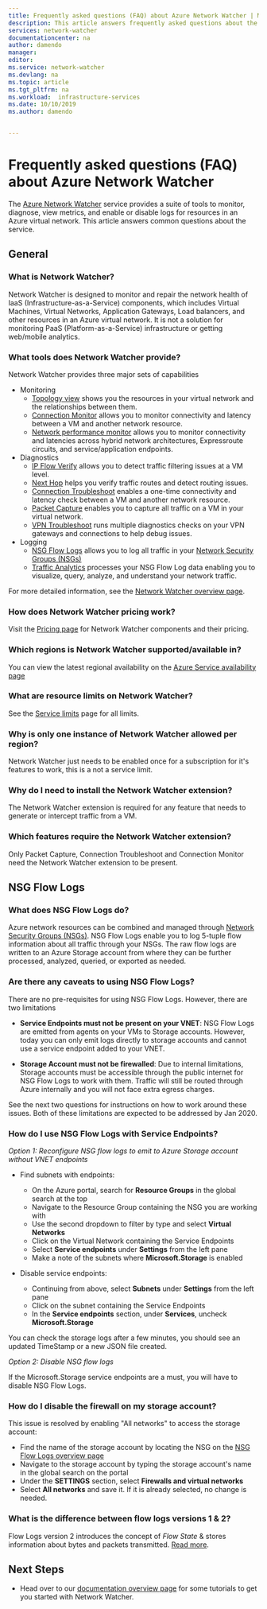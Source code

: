 ```yaml
---
title: Frequently asked questions (FAQ) about Azure Network Watcher | Microsoft Docs
description: This article answers frequently asked questions about the Azure Network Watcher service.
services: network-watcher
documentationcenter: na
author: damendo
manager:
editor:
ms.service: network-watcher
ms.devlang: na
ms.topic: article
ms.tgt_pltfrm: na
ms.workload:  infrastructure-services
ms.date: 10/10/2019
ms.author: damendo


---
```


# Frequently asked questions (FAQ) about Azure Network Watcher
The [Azure Network Watcher](https://docs.microsoft.com/azure/network-watcher/network-watcher-monitoring-overview) service provides a suite of tools to monitor, diagnose, view metrics, and enable or disable logs for resources in an Azure virtual network. This article answers common questions about the service.

## General

### What is Network Watcher?
Network Watcher is designed to monitor and repair the network health of IaaS (Infrastructure-as-a-Service) components, which includes Virtual Machines, Virtual Networks, Application Gateways, Load balancers, and other resources in an Azure virtual network. It is not a solution for monitoring PaaS (Platform-as-a-Service) infrastructure or getting web/mobile analytics.

### What tools does Network Watcher provide?
Network Watcher provides three major sets of capabilities
* Monitoring
  * [Topology view](https://docs.microsoft.com/azure/network-watcher/view-network-topology) shows you the resources in your virtual network and the relationships between them.
  * [Connection Monitor](https://docs.microsoft.com/azure/network-watcher/connection-monitor) allows you to monitor connectivity and latency between a VM and another network resource.
  * [Network performance monitor](https://docs.microsoft.com/azure/azure-monitor/insights/network-performance-monitor) allows you to monitor connectivity and latencies across hybrid network architectures, Expressroute circuits, and service/application endpoints.  
* Diagnostics
  * [IP Flow Verify](https://docs.microsoft.com/azure/network-watcher/network-watcher-ip-flow-verify-overview) allows you to detect traffic filtering issues at a VM level.
  * [Next Hop](https://docs.microsoft.com/azure/network-watcher/network-watcher-next-hop-overview) helps you verify traffic routes and detect routing issues.
  * [Connection Troubleshoot](https://docs.microsoft.com/azure/network-watcher/network-watcher-connectivity-portal) enables a one-time connectivity and latency check between a VM and another network resource.
  * [Packet Capture](https://docs.microsoft.com/azure/network-watcher/network-watcher-packet-capture-overview) enables you to capture all traffic on a VM in your virtual network.
  * [VPN Troubleshoot](https://docs.microsoft.com/azure/network-watcher/network-watcher-troubleshoot-overview) runs multiple diagnostics checks on your VPN gateways and connections to help debug issues.
* Logging
  * [NSG Flow Logs](https://docs.microsoft.com/azure/network-watcher/network-watcher-nsg-flow-logging-overview) allows you to log all traffic in your [Network Security Groups (NSGs)](https://docs.microsoft.com/azure/virtual-network/security-overview)
  * [Traffic Analytics](https://docs.microsoft.com/azure/network-watcher/traffic-analytics) processes your NSG Flow Log data enabling you to visualize, query, analyze, and understand your network traffic.


For more detailed information, see the [Network Watcher overview page](https://docs.microsoft.com/azure/network-watcher/network-watcher-monitoring-overview).


### How does Network Watcher pricing work?
Visit the [Pricing page](https://azure.microsoft.com/pricing/details/network-watcher/) for Network Watcher components and their pricing.

### Which regions is Network Watcher supported/available in?
You can view the latest regional availability on the [Azure Service availability page](https://azure.microsoft.com/global-infrastructure/services/?products=network-watcher)

### What are resource limits on Network Watcher?
See the [Service limits](https://docs.microsoft.com/azure/azure-resource-manager/management/azure-subscription-service-limits#network-watcher-limits) page for all limits.  

### Why is only one instance of Network Watcher allowed per region?
Network Watcher just needs to be enabled once for a subscription for it's features to work, this is a not a service limit.

### Why do I need to install the Network Watcher extension? 
The Network Watcher extension is required for any feature that needs to generate or intercept traffic from a VM. 

### Which features require the Network Watcher extension?
Only Packet Capture, Connection Troubleshoot and Connection Monitor need the Network Watcher extension to be present.

## NSG Flow Logs

### What does NSG Flow Logs do?
Azure network resources can be combined and managed through [Network Security Groups (NSGs)](https://docs.microsoft.com/azure/virtual-network/security-overview). NSG Flow Logs enable you to log 5-tuple flow information about all traffic through your NSGs. The raw flow logs are written to an Azure Storage account from where they can be further processed, analyzed, queried, or exported as needed.

### Are there any caveats to using NSG Flow Logs?
There are no pre-requisites for using NSG Flow Logs. However, there are two limitations
- **Service Endpoints must not be present on your VNET**: NSG Flow Logs are emitted from agents on your VMs to Storage accounts. However, today you can only emit logs directly to storage accounts and cannot use a service endpoint added to your VNET.

- **Storage Account must not be firewalled**: Due to internal limitations, Storage accounts must be accessible through the public internet for NSG Flow Logs to work with them. Traffic will still be routed through Azure internally and you will not face extra egress charges.

See the next two questions for instructions on how to work around these issues. Both of these limitations are expected to be addressed by Jan 2020.

### How do I use NSG Flow Logs with Service Endpoints?

*Option 1: Reconfigure NSG flow logs to emit to Azure Storage account without VNET endpoints*

* Find subnets with endpoints:

	- On the Azure portal, search for **Resource Groups** in the global search at the top
	- Navigate to the Resource Group containing the NSG you are working with
	- Use the second dropdown to filter by type and select **Virtual Networks**
	- Click on the Virtual Network containing the Service Endpoints
	- Select **Service endpoints** under **Settings** from the left pane
	- Make a note of the subnets where **Microsoft.Storage** is enabled

* Disable service endpoints:

	- Continuing from above, select **Subnets** under **Settings** from the left pane
	* Click on the subnet containing the Service Endpoints
	- In the **Service endpoints** section, under **Services**, uncheck **Microsoft.Storage**

You can check the storage logs after a few minutes, you should see an updated TimeStamp or a new JSON file created.

*Option 2: Disable NSG flow logs*

If the Microsoft.Storage service endpoints are a must, you will have to disable NSG Flow Logs.

### How do I disable the  firewall on my storage account?

This issue is resolved by enabling "All networks" to access the storage account:

* Find the name of the storage account by locating the NSG on the [NSG Flow Logs overview page](https://ms.portal.azure.com/#blade/Microsoft_Azure_Network/NetworkWatcherMenuBlade/flowLogs)
* Navigate to the storage account by typing the storage account's name in the global search on the portal
* Under the **SETTINGS** section, select **Firewalls and virtual networks**
* Select **All networks** and save it. If it is already selected, no change is needed.  

### What is the difference between flow logs versions 1 & 2?
Flow Logs version 2 introduces the concept of *Flow State* & stores information about bytes and packets transmitted. [Read more](https://docs.microsoft.com/azure/network-watcher/network-watcher-nsg-flow-logging-overview#log-file).

## Next Steps
 - Head over to our [documentation overview page](https://docs.microsoft.com/azure/network-watcher/) for some tutorials to get you started with Network Watcher.
